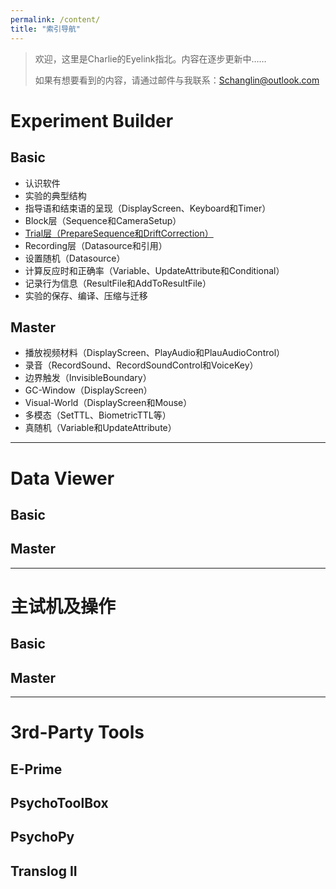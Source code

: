 ```yaml
---
permalink: /content/
title: "索引导航"
---
```


>欢迎，这里是Charlie的Eyelink指北。内容在逐步更新中……
>
>如果有想要看到的内容，请通过邮件与我联系：Schanglin@outlook.com

# Experiment Builder

## Basic
* 认识软件
* 实验的典型结构
* 指导语和结束语的呈现（DisplayScreen、Keyboard和Timer）
* Block层（Sequence和CameraSetup）
* [Trial层（PrepareSequence和DriftCorrection）](http://charlie-techblog.com/eyetracking/Drift/)
* Recording层（Datasource和引用）
* 设置随机（Datasource）
* 计算反应时和正确率（Variable、UpdateAttribute和Conditional）
* 记录行为信息（ResultFile和AddToResultFile）
* 实验的保存、编译、压缩与迁移

## Master
* 播放视频材料（DisplayScreen、PlayAudio和PlauAudioControl）
* 录音（RecordSound、RecordSoundControl和VoiceKey）
* 边界触发（InvisibleBoundary）
* GC-Window（DisplayScreen）
* Visual-World（DisplayScreen和Mouse）
* 多模态（SetTTL、BiometricTTL等）
* 真随机（Variable和UpdateAttribute）

---

# Data Viewer

## Basic

## Master

---

# 主试机及操作

## Basic

## Master

---

# 3rd-Party Tools

## E-Prime

## PsychoToolBox

## PsychoPy

## Translog II

